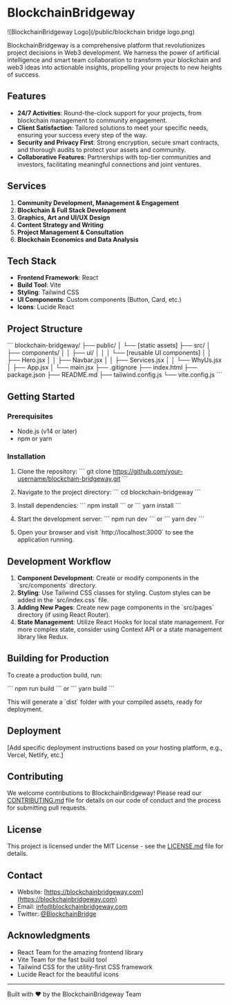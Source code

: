 # BlockchainBridgeway

![BlockchainBridgeway Logo](/public/blockchain bridge logo.png)

BlockchainBridgeway is a comprehensive platform that revolutionizes project decisions in Web3 development. We harness the power of artificial intelligence and smart team collaboration to transform your blockchain and web3 ideas into actionable insights, propelling your projects to new heights of success.

## Features

- **24/7 Activities**: Round-the-clock support for your projects, from blockchain management to community engagement.
- **Client Satisfaction**: Tailored solutions to meet your specific needs, ensuring your success every step of the way.
- **Security and Privacy First**: Strong encryption, secure smart contracts, and thorough audits to protect your assets and community.
- **Collaborative Features**: Partnerships with top-tier communities and investors, facilitating meaningful connections and joint ventures.

## Services

1. **Community Development, Management & Engagement**
2. **Blockchain & Full Stack Development**
3. **Graphics, Art and UI/UX Design**
4. **Content Strategy and Writing**
5. **Project Management & Consultation**
6. **Blockchain Economics and Data Analysis**

## Tech Stack

- **Frontend Framework**: React
- **Build Tool**: Vite
- **Styling**: Tailwind CSS
- **UI Components**: Custom components (Button, Card, etc.)
- **Icons**: Lucide React


## Project Structure

\`\`\`
blockchain-bridgeway/
├── public/
│   └── [static assets]
├── src/
│   ├── components/
│   │   ├── ui/
│   │   │   └── [reusable UI components]
│   │   ├── Hero.jsx
│   │   ├── Navbar.jsx
│   │   ├── Services.jsx
│   │   └── WhyUs.jsx
│   ├── App.jsx
│   └── main.jsx
├── .gitignore
├── index.html
├── package.json
├── README.md
├── tailwind.config.js
└── vite.config.js
\`\`\`

## Getting Started

### Prerequisites

- Node.js (v14 or later)
- npm or yarn

### Installation

1. Clone the repository:
   \`\`\`
   git clone https://github.com/your-username/blockchain-bridgeway.git
   \`\`\`

2. Navigate to the project directory:
   \`\`\`
   cd blockchain-bridgeway
   \`\`\`

3. Install dependencies:
   \`\`\`
   npm install
   \`\`\`
   or
   \`\`\`
   yarn install
   \`\`\`

4. Start the development server:
   \`\`\`
   npm run dev
   \`\`\`
   or
   \`\`\`
   yarn dev
   \`\`\`

5. Open your browser and visit \`http://localhost:3000\` to see the application running.

## Development Workflow

1. **Component Development**: Create or modify components in the \`src/components\` directory.
2. **Styling**: Use Tailwind CSS classes for styling. Custom styles can be added in the \`src/index.css\` file.
3. **Adding New Pages**: Create new page components in the \`src/pages\` directory (if using React Router).
4. **State Management**: Utilize React Hooks for local state management. For more complex state, consider using Context API or a state management library like Redux.

## Building for Production

To create a production build, run:

\`\`\`
npm run build
\`\`\`
or
\`\`\`
yarn build
\`\`\`

This will generate a \`dist\` folder with your compiled assets, ready for deployment.

## Deployment

[Add specific deployment instructions based on your hosting platform, e.g., Vercel, Netlify, etc.]

## Contributing

We welcome contributions to BlockchainBridgeway! Please read our [CONTRIBUTING.md](CONTRIBUTING.md) file for details on our code of conduct and the process for submitting pull requests.

## License

This project is licensed under the MIT License - see the [LICENSE.md](LICENSE.md) file for details.

## Contact

- Website: [https://blockchainbridgeway.com](https://blockchainbridgeway.com)
- Email: info@blockchainbridgeway.com
- Twitter: [@BlockchainBridge](https://twitter.com/BlockchainBridge)

## Acknowledgments

- React Team for the amazing frontend library
- Vite Team for the fast build tool
- Tailwind CSS for the utility-first CSS framework
- Lucide React for the beautiful icons

---

Built with ❤️ by the BlockchainBridgeway Team

